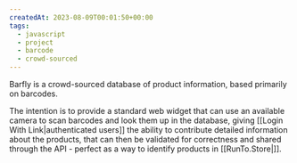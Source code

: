 ```yaml
---
createdAt: 2023-08-09T00:01:50+00:00
tags:
  - javascript
  - project
  - barcode
  - crowd-sourced
---
```

Barfly is a crowd-sourced database of product information, based primarily on barcodes.

The intention is to provide a standard web widget that can use an available camera to scan barcodes and look them up in the database, giving [[Login With Link|authenticated users]] the ability to contribute detailed information about the products, that can then be validated for correctness and shared through the API - perfect as a way to identify products in [[RunTo.Store|]].